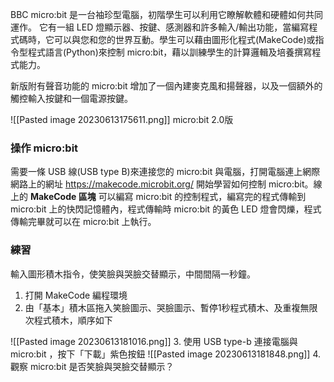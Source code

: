 BBC micro:bit 是一台袖珍型電腦，初階學生可以利用它瞭解軟體和硬體如何共同運作。 它有一組 LED 燈顯示器、按鍵、感測器和許多輸入/輸出功能，當編寫程式碼時，它可以與您和您的世界互動。學生可以藉由圖形化程式(MakeCode)或指令型程式語言(Python)來控制 micro:bit，藉以訓練學生的計算邏輯及培養撰寫程式能力。

新版附有聲音功能的 micro:bit 增加了一個內建麥克風和揚聲器，以及一個額外的觸控輸入按鍵和一個電源按鍵。

![[Pasted image 20230613175611.png]]
micro:bit 2.0版

### 操作 micro:bit

需要一條 USB 線(USB type B)來連接您的 micro:bit 與電腦，打開電腦連上網際網路上的網址 https://makecode.microbit.org/ 開始學習如何控制 micro:bit。線上的 **MakeCode 區塊** 可以編寫 micro:bit 的控制程式，編寫完的程式傳輸到 micro:bit 上的快閃記憶體內，程式傳輸時 micro:bit 的黃色 LED 燈會閃爍，程式傳輸完畢就可以在 micro:bit 上執行。

### 練習

輸入圖形積木指令，使笑臉與哭臉交替顯示，中間間隔一秒鐘。

1. 打開 MakeCode 編程環境
2. 由「基本」積木區拖入笑臉圖示、哭臉圖示、暫停1秒程式積木、及重複無限次程式積木，順序如下

![[Pasted image 20230613181016.png]]
3. 使用 USB type-b 連接電腦與 micro:bit ，按下「下載」紫色按鈕
![[Pasted image 20230613181848.png]]
4. 觀察 micro:bit 是否笑臉與哭臉交替顯示？